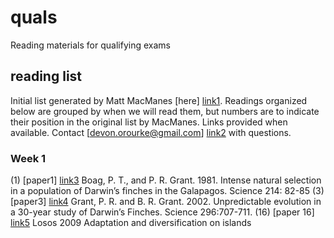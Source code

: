 # quals
Reading materials for qualifying exams

## reading list
Initial list generated by Matt MacManes [here] [link1]. Readings organized below are grouped by when we will read them, but numbers are to indicate their position in the original list by MacManes. Links provided when available. Contact [devon.orourke@gmail.com] [link2] with questions.

### Week 1
(1)  [paper1] [link3] Boag, P. T., and P. R. Grant. 1981. Intense natural selection in a population of Darwin’s finches in the Galapagos. Science 214: 82-85
(3)  [paper3] [link4] Grant, P. R. and B. R. Grant. 2002. Unpredictable evolution in a 30-year study of Darwin’s Finches. Science 296:707-711.
(16) [paper 16] [link5] Losos 2009 Adaptation and diversification on islands 

[link1]:https://github.com/macmanes/MacManes_Lab_Notebook/blob/master/Matt/Quals_materials/Evolutionary_Bio_Classics.md
[link2]:mailto:devon.orourke@gmail.com
[link3]:http://biology-web.nmsu.edu/~houde/Boag%20&%20Grant%201981.pdf
[link4]:http://faculty.uca.edu/benw/biol4415/papers/GrantGrant2002b.pdf
[link5]:http://www.nature.com/nature/journal/v457/n7231/full/nature07893.html
